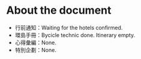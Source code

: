 # About the document

* 行前通知：Waiting for the hotels confirmed.
* 環島手冊：Bycicle technic done.  Itinerary empty.
* 心得彙編：None.
* 特別企劃：None.